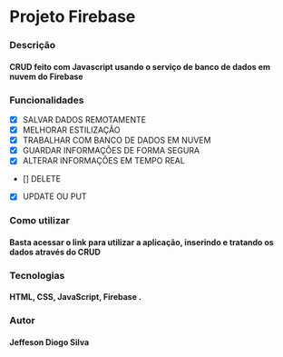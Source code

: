 # <h1>Projeto Firebase</h1>


### Descrição
#### CRUD feito com Javascript usando o serviço de banco de dados em nuvem do Firebase

### Funcionalidades

- [X] SALVAR DADOS REMOTAMENTE <br>
- [X] MELHORAR ESTILIZAÇÃO <br>
- [X] TRABALHAR COM BANCO DE DADOS EM NUVEM <br>
- [X] GUARDAR INFORMAÇÕES DE FORMA SEGURA <br>
- [X] ALTERAR INFORMAÇÕES EM TEMPO REAL <br>
- [] DELETE <br>
- [X] UPDATE OU PUT <br>

### Como utilizar
#### Basta acessar o link para utilizar a aplicação, inserindo e tratando os dados através do CRUD

### Tecnologias
#### HTML, CSS, JavaScript, Firebase .

### Autor 
#### Jeffeson Diogo Silva


